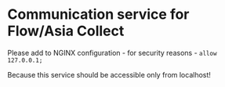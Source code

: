 # **Communication service for Flow/Asia Collect**

Please add to NGINX configuration - for security reasons - 
` allow 127.0.0.1; `

Because this service should be accessible only from localhost!
